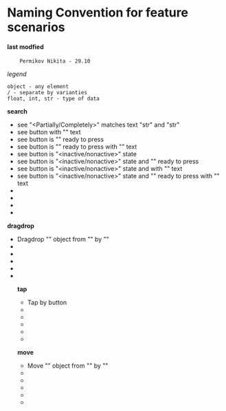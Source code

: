 # Naming Convention for feature scenarios

#### last modfied
        Permikov Nikita - 29.10
        

*legend*
```
object - any element
/ - separate by varianties
float, int, str - type of data
```
        
**search**

- see "<Partially/Completely>" matches text "str" and "str"
- see button with "<str>" text
- see button is "</not>" ready to press
- see button is "</not>" ready to press with "<str>" text
- see button is "<inactive/nonactive>" state
- see button is "<inactive/nonactive>" state and "</not>" ready to press
- see button is "<inactive/nonactive>" state and with "<str>" text
- see button is "<inactive/nonactive>" state and "</not>" ready to press with "<str>" text
- 
-
-
-


**dragdrop**

- Dragdrop "<object>" object from "<float>" by "<float>"
-
-
-
-
-


**tap**

- Tap by button
-
-
-
-
-


**move**

- Move "<object>" object from "<float>" by "<float>"
-
-
-
-
-